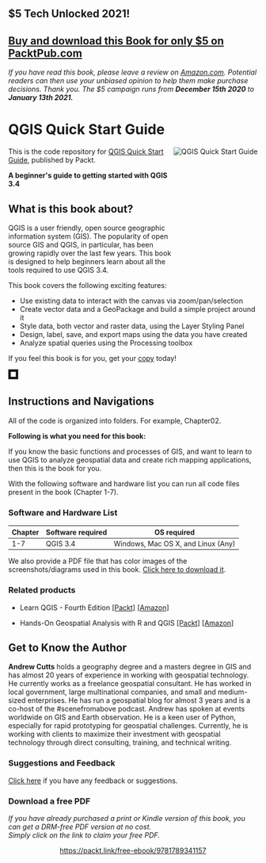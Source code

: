 ## $5 Tech Unlocked 2021!
[Buy and download this Book for only $5 on PacktPub.com](https://www.packtpub.com/product/qgis-quick-start-guide/9781789341157)
-----
*If you have read this book, please leave a review on [Amazon.com](https://www.amazon.com/gp/product/1789341159).     Potential readers can then use your unbiased opinion to help them make purchase decisions. Thank you. The $5 campaign         runs from __December 15th 2020__ to __January 13th 2021.__*

# QGIS Quick Start Guide

<a href="https://www.packtpub.com/application-development/qgis-quick-start-guide?utm_source=github&utm_medium=repository&utm_campaign=9781789341157"><img src="https://d1ldz4te4covpm.cloudfront.net/sites/default/files/imagecache/ppv4_main_book_cover/9781789341157%20-%20Copy_0.png" alt="QGIS Quick Start Guide" height="256px" align="right"></a>

This is the code repository for [QGIS Quick Start Guide](https://www.packtpub.com/application-development/qgis-quick-start-guide?utm_source=github&utm_medium=repository&utm_campaign=9781789341157), published by Packt.

**A beginner's guide to getting started with QGIS 3.4**

## What is this book about?
QGIS is a user friendly, open source geographic information system (GIS). The popularity of open source GIS and QGIS, in particular, has been growing rapidly over the last few years. This book is designed to help beginners learn about all the tools required to use QGIS 3.4.

This book covers the following exciting features:
* Use existing data to interact with the canvas via zoom/pan/selection
* Create vector data and a GeoPackage and build a simple project around it
* Style data, both vector and raster data, using the Layer Styling Panel
* Design, label, save, and export maps using the data you have created
* Analyze spatial queries using the Processing toolbox

If you feel this book is for you, get your [copy](https://www.amazon.com/dp/1789341159) today!

<a href="https://www.packtpub.com/?utm_source=github&utm_medium=banner&utm_campaign=GitHubBanner"><img src="https://raw.githubusercontent.com/PacktPublishing/GitHub/master/GitHub.png" 
alt="https://www.packtpub.com/" border="5" /></a>


## Instructions and Navigations
All of the code is organized into folders. For example, Chapter02.


**Following is what you need for this book:**

If you know the basic functions and processes of GIS, and want to learn to use QGIS to analyze geospatial data and create rich mapping applications, then this is the book for you.

With the following software and hardware list you can run all code files present in the book (Chapter 1-7).

### Software and Hardware List

| Chapter  | Software required                   | OS required                        |
| -------- | ------------------------------------| -----------------------------------|
| 1-7      | QGIS 3.4                            | Windows, Mac OS X, and Linux (Any) |


We also provide a PDF file that has color images of the screenshots/diagrams used in this book. [Click here to download it](https://www.packtpub.com/sites/default/files/downloads/9781789341157_ColorImages.pdf).


### Related products
* Learn QGIS - Fourth Edition [[Packt]](https://www.packtpub.com/application-development/learn-qgis-fourth-edition?utm_source=github&utm_medium=repository&utm_campaign=9781788997423) [[Amazon]](https://www.amazon.com/dp/1788997425)

* Hands-On Geospatial Analysis with R and QGIS [[Packt]](https://www.packtpub.com/application-development/hands-geospatial-analysis-r-and-qgis?utm_source=github&utm_medium=repository&utm_campaign=9781788991674) [[Amazon]](https://www.amazon.com/dp/1788991672)

## Get to Know the Author
**Andrew Cutts** holds a geography degree and a masters degree in GIS and has almost 20 years of experience in working with geospatial technology. He currently works as a freelance geospatial consultant. He has worked in local government, large multinational companies, and small and medium-sized enterprises. He has run a geospatial blog for almost 3 years and is a co-host of the #scenefromabove podcast. Andrew has spoken at events worldwide on GIS and Earth observation. He is a keen user of Python, especially for rapid prototyping for geospatial challenges. Currently, he is working with clients to maximize their investment with geospatial technology through direct consulting, training, and technical writing.


### Suggestions and Feedback
[Click here](https://docs.google.com/forms/d/e/1FAIpQLSdy7dATC6QmEL81FIUuymZ0Wy9vH1jHkvpY57OiMeKGqib_Ow/viewform) if you have any feedback or suggestions.
### Download a free PDF

 <i>If you have already purchased a print or Kindle version of this book, you can get a DRM-free PDF version at no cost.<br>Simply click on the link to claim your free PDF.</i>
<p align="center"> <a href="https://packt.link/free-ebook/9781789341157">https://packt.link/free-ebook/9781789341157 </a> </p>